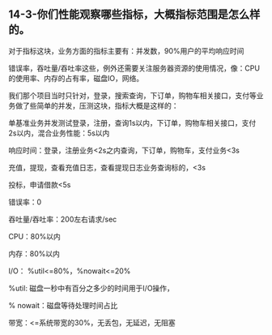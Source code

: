 ## 14-3-你们性能观察哪些指标，大概指标范围是怎么样的。

对于指标这块，业务方面的指标主要有：并发数，90%用户的平均响应时间

错误率，吞吐量/吞吐率这些，例外还需要关注服务器资源的使用情况，像：CPU的使用率、内存的占有率，磁盘IO，网络。

我们那个项目当时只针对，登录，搜索查询，下订单，购物车相关接口，支付等业务做了些简单的并发，压测这块，指标大概是这样的：

单基准业务并发测试登录，注册，查询1s以内，下订单，购物车相关接口，支付2s以内，混合业务性能：5s以内

响应时间：登录，注册业务<2s之内查询，下订单，购物车，支付业务<3s

充值，提现，查看充值日志，查看提现日志业务查询标的，<3s

投标，申请借款<5s

错误率：0

吞吐量/吞吐率：200左右请求/sec

CPU：80%以内

内存：80%以内

I/O： %util<=80%，%nowait<=20%

%util: 磁盘一秒中有百分之多少的时间用于I/O操作，

% nowait：磁盘等待处理时间占比

带宽：<=系统带宽的30%，无丢包，无延迟，无阻塞
